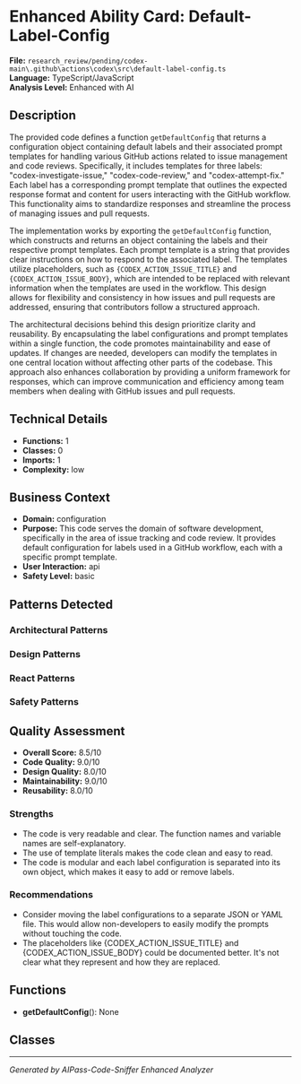 # Enhanced Ability Card: Default-Label-Config

**File:** `research_review/pending/codex-main\.github\actions\codex\src\default-label-config.ts`  
**Language:** TypeScript/JavaScript  
**Analysis Level:** Enhanced with AI

## Description

The provided code defines a function `getDefaultConfig` that returns a configuration object containing default labels and their associated prompt templates for handling various GitHub actions related to issue management and code reviews. Specifically, it includes templates for three labels: "codex-investigate-issue," "codex-code-review," and "codex-attempt-fix." Each label has a corresponding prompt template that outlines the expected response format and content for users interacting with the GitHub workflow. This functionality aims to standardize responses and streamline the process of managing issues and pull requests.

The implementation works by exporting the `getDefaultConfig` function, which constructs and returns an object containing the labels and their respective prompt templates. Each prompt template is a string that provides clear instructions on how to respond to the associated label. The templates utilize placeholders, such as `{CODEX_ACTION_ISSUE_TITLE}` and `{CODEX_ACTION_ISSUE_BODY}`, which are intended to be replaced with relevant information when the templates are used in the workflow. This design allows for flexibility and consistency in how issues and pull requests are addressed, ensuring that contributors follow a structured approach.

The architectural decisions behind this design prioritize clarity and reusability. By encapsulating the label configurations and prompt templates within a single function, the code promotes maintainability and ease of updates. If changes are needed, developers can modify the templates in one central location without affecting other parts of the codebase. This approach also enhances collaboration by providing a uniform framework for responses, which can improve communication and efficiency among team members when dealing with GitHub issues and pull requests.

## Technical Details

- **Functions:** 1
- **Classes:** 0
- **Imports:** 1
- **Complexity:** low




## Business Context

- **Domain:** configuration
- **Purpose:** This code serves the domain of software development, specifically in the area of issue tracking and code review. It provides default configuration for labels used in a GitHub workflow, each with a specific prompt template.
- **User Interaction:** api
- **Safety Level:** basic



## Patterns Detected

### Architectural Patterns


### Design Patterns


### React Patterns


### Safety Patterns




## Quality Assessment

- **Overall Score:** 8.5/10
- **Code Quality:** 9.0/10
- **Design Quality:** 8.0/10
- **Maintainability:** 9.0/10
- **Reusability:** 8.0/10

### Strengths
- The code is very readable and clear. The function names and variable names are self-explanatory.
- The use of template literals makes the code clean and easy to read.
- The code is modular and each label configuration is separated into its own object, which makes it easy to add or remove labels.

### Recommendations
- Consider moving the label configurations to a separate JSON or YAML file. This would allow non-developers to easily modify the prompts without touching the code.
- The placeholders like {CODEX_ACTION_ISSUE_TITLE} and {CODEX_ACTION_ISSUE_BODY} could be documented better. It's not clear what they represent and how they are replaced.


## Functions

- **getDefaultConfig**(): None

## Classes



---
*Generated by AIPass-Code-Sniffer Enhanced Analyzer*

